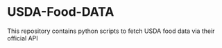 # USDA-Food-DATA
This repository contains python scripts to fetch USDA food data via their official API
